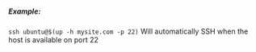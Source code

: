##### Example:

```ssh ubuntu@$(up -h mysite.com -p 22)```
Will automatically SSH when the host is available on port 22

